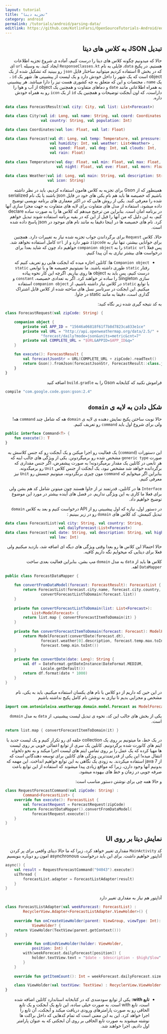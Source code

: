 ```yaml
---
layout: tutorial
title: "تجزیه دیتا"
category: android
permalink: /tutorials/android/parsing-data/
editlink: https://github.com/KotlinFarsi/OpenSourceTutorials-Android/edit/master/src/parsing-data/README.md
---
```



<div dir="rtl" markdown="1">



<div dir="rtl" markdown="1" id="تبدیل_JSON_به_کلاس_های_دیتا" >

## تبدیل JSON به کلاس های دیتا

</div>

حالا که میدونیم چگونه کلاس های دیتا را درست کنیم، آماده ی شروعِ تجزیه اطلاعات هستیم. در پکیج `data`، فایلی به نام `ResponseClasses.kt` ایجاد کنید. به وسیله `url` ای که در بخش 8 استفاده کردیم میتوانید ساختار فایل `json` رو ببینید که تشکیل شده از یک object است که یک شهر را داخل خودش دارد و یک لیست از پیشبینی ها. شهر یک `id` ، یک `name` ، مختصات و این که متعلق به چه کشوری هست نیز را دارا میباشد. هر پیشبینی به همراه اطلاعاتی مانند `date` و دماهای متفاوت و همچنین یک object از آب و هوا را داراست، که اون آبجکت توضیحات و همچنین یک `id` از یک `icon` رو به همراه خودش داره.


</div>

```kotlin
data class ForecastResult(val city: City, val list: List<Forecast>)

data class City(val id: Long, val name: String, val coord: Coordinates,
                val country: String, val population: Int)
                
data class Coordinates(val lon: Float, val lat: Float)

data class Forecast(val dt: Long, val temp: Temperature, val pressure: Float,
                    val humidity: Int, val weather: List<Weather> ,
                    val speed: Float, val deg: Int, val clouds: Int, 
                    val rain: Float)
                    
data class Temperature(val day: Float, val min: Float, val max: Float, 
                       val night: Float, val eve: Float, val morn: Float)
                        
data class Weather(val id: Long, val main: String, val description: String, 
                   val icon: String)
```

<div dir="rtl" markdown="1">

همینطور که از Gson برای تجزیه به کلاس هامون استفاده کردیم،  باید در نظر داشته باشیم که خصیصه ها باید هم نامِ یکی های خود در فایل json باشند یا یک نام serialized شده را معرفی کنند. یکی از روش هایی که در اکثر معماری های برنامه نویسی توضیح داده میشود، استفاده از مدل های متفاوت برای لایه های متفاوت به جهت مجزا سازی آنها در برنامه امان است. بنابراین من ترجیح میدهم که کلاس ها را به صورت ساده declare کنم، به این دلیل که من آنها را قبل از این که در بقیه برنامه استفاده شوند تبدیل خواهم کرد. نام های خصیصه ها در اینجا دقیقا به مانند نام های موجود در json پاسخ داده شده است.

حالا، کلاس `Request` برای برگرداندن جواب تجزیه شده نیاز به تغییرات دارد. همچنین برای خوانایی بیشتر، تنها نیاز به `zipcode` شهر دارد و از `url` کامل استفاده نخواهد شد. پس فعلا `static url` را به `companion object` خواهیم داد چون که شاید بعدا برای درخواست های بیشتر نیازی به آن پیدا کنیم.

* 	`Companion object` ها: کاتلین اجازه میده که ابجکت هایی رو تعریف کنیم که رفتار `static` طوری داشته باشند. ما نمیتونیم خصیصه ها و یا توابعی `static` درست کنیم، پس باید به object ها روی بیاریم. اگرچه این کار نحوه پیاده سازی Singleton را ساده تر خواهند کرد. اگر به تعدادی خصیصه، `constant` و یا توابع `static` در کلاس نیاز داشته باشیم، از `companion object` استفاده میکنیم. این ابجکت در سرتاسر نسل های ساخته شده از کلاس قابل اشتراک گذاری است، دقیقا به مانند static در جاوا.  

به کد نتیجه گیری شده زیر نگاه کنید:

</div>

```kotlin
class ForecastRequest(val zipCode: String) {

    companion object {
        private val APP_ID = "15646a06818f61f7b8d7823ca833e1ce"
        private val URL = "http://api.openweathermap.org/data/2.5/" +
                "forecast/daily?mode=json&units=metric&cnt=7"
        private val COMPLETE_URL = "$URL&APPID=$APP_ID&q="
    }

    fun execute(): ForecastResult {
        val forecastJsonStr = URL(COMPLETE_URL + zipCode).readText()
        return Gson().fromJson(forecastJsonStr, ForecastResult::class.java)
    }
}
```

<div dir="rtl" markdown="1">

فراموش نکنید که کتابخانه Gson را به `build.gradle` اضافه کنید

</div>

```groovy
compile "com.google.code.gson:gson:2.4"
```

<div dir="rtl" markdown="1">

<div dir="rtl" markdown="1" id="شکل_دادن_به_لایه_ی_`domain`" >

## شکل دادن به لایه ی `domain`

</div>

حالا نوبت ساختن پکیج نمایش دهنده ی لایه ی `domain` هه که شامل چند `command` هه! ولی برای شروع اول باید `command` رو تعریف کنیم.

</div>

```kotlin
public interface Command<T> {
    fun execute(): T
}
```

<div dir="rtl" markdown="1">

این دستورات (`command`) یک فعالیت رو اجرا میکنن و یک آبجکت رو که جنس کلاسش به صورت `generic type` مشخص شده رو برمیگردونن. یکی از ویژگی های جالب اینه که هر تابعی در کاتلین یک مقدار برمیگردونه! به صورت پیشفرض، اگر جنس مقداری که برگردانده خواهد شد مشخص نبود، یک آبجکت از جنس کلاس `Unit` رو برمیگدونه. بنابراین اگر میخوایم که `command` مون چیزی برنگردونه، میتونیم جنسش رو `Unit` نیز معرفی کنیم.

`Interface` ها در کاتلین، قدرتمند تر از جاوا هستند چون میتونن شامل کد هم بشن ولی برای فعلا ما کاری به این ویژگی نداریم. در فصل های آینده بیشتر در مورد این موضوع توضیح خواهیم داد.

در دستور اول، نیازه که اول پیشبینی رو از API درخواست کنیم و بعد به کلاس `domain` تبدیل کنیمش. کد کلاس های `domain` رو در زیر ببینیم :


</div>

```kotlin
data class ForecastList(val city: String, val country: String,
                        val dailyForecast:List<Forecast>)
data class Forecast(val date: String, val description: String, val high: Int,
                    val low: Int)
```

<div dir="rtl" markdown="1">

حالا احتمالا این کلاس ها رو بعدا وقتی ویژگی های دیگه ای اضافه شد، بازدید میکنیم ولی فعلا برای دیتایی که میخوایم نگه داریم کافیه.

کلاس ها باید از `data` به مدل `domain` مپ بشن، بنابراین فعالیت بعدی ساخت `DataMapper` اهه.


</div>

```kotlin
public class ForecastDataMapper {

    fun convertFromDataModel(forecast: ForecastResult): ForecastList {
        return ForecastList(forecast.city.name, forecast.city.country,
                convertForecastListToDomain(forecast.list))
    }
    
    private fun convertForecastListToDomain(list: List<Forecast>):
            List<ModelForecast> {
        return list.map { convertForecastItemToDomain(it) }
    }
    
    private fun convertForecastItemToDomain(forecast: Forecast): ModelForecast {
        return ModelForecast(convertDate(forecast.dt),
                forecast.weather[0].description, forecast.temp.max.toInt(),
                forecast.temp.min.toInt())
    }
    
    private fun convertDate(date: Long): String {
        val df = DateFormat.getDateInstance(DateFormat.MEDIUM,
                Locale.getDefault())
        return df.format(date * 1000)
    }
}
```

<div dir="rtl" markdown="1">

در این حین که داریم از دو کلاس با نام های یکسان استفاده میکنیم، باید به یکی، نام مشخص و مجزایی بدیم تا نیازی به نوشتن نام کامل پکیج نداشته باشیم

</div>

```kotlin
import com.antonioleiva.weatherapp.domain.model.Forecast as ModelForecast
```

<div dir="rtl" markdown="1">

یکی از بخش های جالب این کد، نحوه ی تبدیل لیست پیشبینی، از `data` به مدل `domain` است.

</div>

```kotlin
return list.map { convertForecastItemToDomain(it) }
```


<div dir="rtl" markdown="1">

در یک خط، ما میتونیم بر روی یک collection حلقه ای رو تکرار کنیم و یک لیست جدید با ایتم های کانورت شده برگردونیم. کاتلین یک سری از توابع اعمالی خوبی بر روی لیست ها مهیا کرده که یک عمل را بر روی تمامی ایتم های لیست اجرا میکند و به نحو دلخواه انتقال میده! این یکی از قدرتمندترین ویژگی های کاتلین برای توسعه دهندگانی است که از java 7 استفاده میکردند. به زودی یک نگاهی به این توابع خواهیم انداخت. این مهمه که بدونیم آنها وجود دارن، زیرا که مواقع زیادی پیدا میشوند که استفاده از این توابع باعث صرفه جویی در زمان و خط های بیهوده میشود.

و حالا همه چی برای نوشتن دستور مناسب است:

</div>

```kotlin
class RequestForecastCommand(val zipCode: String) :
        Command<ForecastList> {
    override fun execute(): ForecastList {
        val forecastRequest = ForecastRequest(zipCode)
        return ForecastDataMapper().convertFromDataModel(
            forecastRequest.execute())
    }
}
```



<div dir="rtl" markdown="1">

<div dir="rtl" markdown="1" id="نمایش_دیتا_بر_روی_UI" >

## نمایش دیتا بر روی UI

</div>

کد `MainActivity`  مقداری تغییر خواهد کرد، زیرا که ما حالا دیتای واقعی برای پر کردن آداپتور خواهیم داشت. برای این باید درخواست asynchronous امون رو دوباره بنویسیم

</div>

```kotlin
async() {
    val result = RequestForecastCommand("94043").execute()
    uiThread {
        forecastList.adapter = ForecastListAdapter(result)
    }
}
```

<div dir="rtl" markdown="1">

آداپتور هم نیاز به مقداری تغییر دارد

</div>

```kotlin
class ForecastListAdapter(val weekForecast: ForecastList) :
        RecyclerView.Adapter<ForecastListAdapter.ViewHolder>() {
        
    override fun onCreateViewHolder(parent: ViewGroup, viewType: Int):
            ViewHolder? {
    return ViewHolder(TextView(parent.getContext()))
}

    override fun onBindViewHolder(holder: ViewHolder,
            position: Int) {
        with(weekForecast.dailyForecast[position]) {
            holder.textView.text = "$date - $description - $high/$low"
        }
    }
    
    override fun getItemCount(): Int = weekForecast.dailyForecast.size

    class ViewHolder(val textView: TextView) : RecyclerView.ViewHolder(textView)
}
```

<div dir="rtl" markdown="1">

* **تابع with:** یکی از توابع سودمندی که در کتابخانه استاندارد کاتلین اضافه شده است، تابع with است. به صورت خیلی ساده، این تابع یک آبجکت و یک تابع الحاقی رو به صورت پارامترهای ورودی دریافت میکند و آبجکت، آن تابع را اجرا خواهد کرد. این به این معنی است که تمام کدهایی که داخل براکت ها نوشته میشوند به صورت تابع الحاقی بر روی آن ابجکتی که به عنوان پارامتر اول دادیم، اجرا خواهند شد.

</div>


